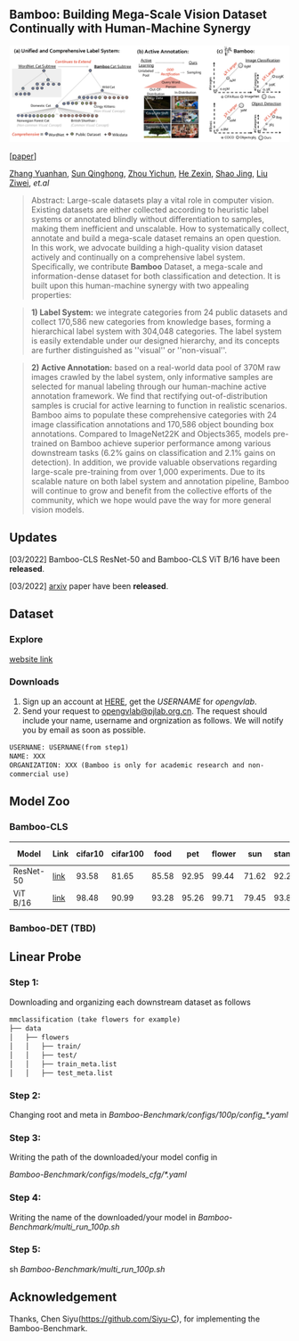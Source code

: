 ## Bamboo: Building Mega-Scale Vision Dataset Continually with Human-Machine Synergy

![fig1](Figures/Fig1.png)

[[paper](https://arxiv.org/abs/2007.12342)] 

[Zhang Yuanhan](https://github.com/Davidzhangyuanhan/Bamboo), [Sun Qinghong](https://github.com/Davidzhangyuanhan/Bamboo), [Zhou Yichun](https://github.com/Davidzhangyuanhan/Bamboo), [He Zexin](https://scholar.google.com/citations?user=FVPnSPcAAAAJ&hl=zh-CN&oi=ao), [Shao Jing](https://amandajshao.github.io/), [Liu Ziwei](https://liuziwei7.github.io/), *et.al* 

> Abstract: Large-scale datasets play a vital role in computer vision. Existing datasets are either collected according to heuristic label systems or annotated blindly without differentiation to samples, making them inefficient and unscalable. How to systematically collect, annotate and build a mega-scale dataset remains an open question. In this work, we advocate building a high-quality vision dataset actively and continually on a comprehensive label system.
Specifically, we contribute **Bamboo** Dataset, a mega-scale and information-dense dataset for both classification and detection. 
It is built upon this human-machine synergy with two appealing properties:

>  **1) Label System:** we integrate categories from 24 public datasets and collect 170,586 new categories from knowledge bases, forming a hierarchical label system with 304,048 categories. The label system is easily extendable under our designed hierarchy, and its concepts are further distinguished as ''visual'' or ''non-visual''.

>  **2) Active Annotation:** based on a real-world data pool of 370M raw images crawled by the label system, only informative samples are selected for manual labeling through our human-machine active annotation framework. We find that rectifying out-of-distribution samples is crucial for active learning to function in realistic scenarios.
Bamboo aims to populate these comprehensive categories with 24 image classification annotations and 170,586 object bounding box annotations. 
Compared to ImageNet22K and Objects365, models pre-trained on Bamboo achieve superior performance among various downstream tasks (6.2% gains on classification and 2.1% gains on detection). In addition, we provide valuable observations regarding large-scale pre-training from over 1,000 experiments.
Due to its scalable nature on both label system and annotation pipeline, Bamboo will continue to grow and benefit from the collective efforts of the community, which we hope would pave the way for more general vision models. 


## Updates
[03/2022] Bamboo-CLS ResNet-50 and Bamboo-CLS ViT B/16 have been **released**.

[03/2022] [arxiv](https://arxiv.org/abs/2007.12342) paper have been **released**.

## Dataset

### Explore
[website link](https://opengvlab.shlab.org.cn/bamboo/home)

### Downloads
1. Sign up an account at [HERE](https://opengvlab.shlab.org.cn/register?redirect=/home), get the *USERNAME* for *opengvlab*.
2. Send your request to opengvlab@pjlab.org.cn. The request should include your name, username and orgnization as follows. We will notify you by email as soon as possible.
```
USERNANE: USERNANE(from step1)
NAME: XXX
ORGANIZATION: XXX (Bamboo is only for academic research and non-commercial use)
```

## Model Zoo

### Bamboo-CLS
| Model     | Link                                                                                         | cifar10 | cifar100 | food  | pet   | flower | sun   | stanfordcar | dtd   | caltech | fgvc-aircraft | AVG   |
|-----------|----------------------------------------------------------------------------------------------|---------|----------|-------|-------|--------|-------|-------------|-------|---------|---------------|-------|
| ResNet-50 | [link](https://drive.google.com/drive/folders/1OlKVwzF5N3jwBkOmZ2QBloIeK1GrjakE?usp=sharing) | 93.58   | 81.65    | 85.58 | 92.95 | 99.44  | 71.62 | 92.29       | 78.19 | 93.63   | 84.4 | 87.33 |
| ViT B/16  | [link](https://drive.google.com/drive/folders/1OlKVwzF5N3jwBkOmZ2QBloIeK1GrjakE?usp=sharing) |   98.48 |    90.99 | 93.28 | 95.26 |  99.71 | 79.45 |       93.86 | 81.91 |   94.77 | 88.8 | 91.65 |

### Bamboo-DET (TBD)

## Linear Probe
### Step 1: 
Downloading and organizing each downstream dataset as follows

```
mmclassification (take flowers for example)
├── data
│   ├── flowers
│   │   ├── train/
│   │   ├── test/
│   │   ├── train_meta.list
│   │   ├── test_meta.list
```
### Step 2: 
Changing root and meta in *Bamboo-Benchmark/configs/100p/config_\*.yaml*

### Step 3:
Writing the path of the downloaded/your model config in 

*Bamboo-Benchmark/configs/models_cfg/\*.yaml*

### Step 4:
Writing the name of the downloaded/your model in *Bamboo-Benchmark/multi_run_100p.sh*

### Step 5:
sh *Bamboo-Benchmark/multi_run_100p.sh*

## Acknowledgement

Thanks, Chen Siyu(https://github.com/Siyu-C), for implementing the Bamboo-Benchmark.


